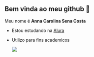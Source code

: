 ## Bem vinda ao meu github 👋

Meu nome é **Anna Carolina Sena Costa**

- Estou estudando na [Alura](https://www.alura.com.br)
- Utilizo para fins academicos

  ![](https://media.tenor.com/B53wvWQ6lX8AAAAM/kidi-okul-okul.gif)
